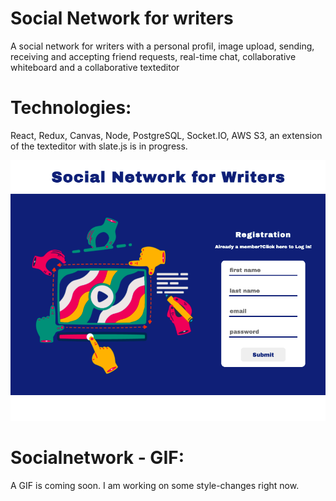 # Social Network for writers

A social network for writers with a personal profil, image upload, sending, receiving and accepting friend requests, real-time chat, collaborative whiteboard and a collaborative texteditor

# Technologies:
React, Redux, Canvas, Node, PostgreSQL, Socket.IO, AWS S3, an extension of the texteditor with slate.js is in progress.


![screenshot socialnetwork](client/public/socialnetwork.png)

# Socialnetwork - GIF:
A GIF is coming soon. I am working on some style-changes right now.
